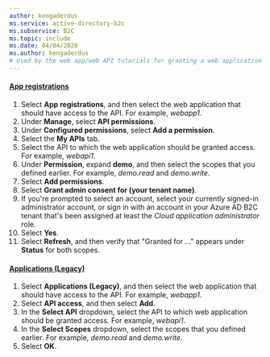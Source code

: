 ```yaml
---
author: kengaderdus
ms.service: active-directory-b2c
ms.subservice: B2C
ms.topic: include
ms.date: 04/04/2020
ms.author: kengaderdus
# Used by the web app/web API tutorials for granting a web application access to a registered web API application.
---
```

#### [App registrations](#tab/app-reg-ga/) 

1. Select **App registrations**, and then select the web application that should have access to the API. For example, *webapp1*.
1. Under **Manage**, select **API permissions**.
1. Under **Configured permissions**, select **Add a permission**.
1. Select the **My APIs** tab.
1. Select the API to which the web application should be granted access. For example, *webapi1*.
1. Under **Permission**, expand **demo**, and then select the scopes that you defined earlier. For example, *demo.read* and *demo.write*.
1. Select **Add permissions**.
1. Select **Grant admin consent for (your tenant name)**.
1. If you're prompted to select an account, select your currently signed-in administrator account, or sign in with an account in your Azure AD B2C tenant that's been assigned at least the *Cloud application administrator* role.
1. Select **Yes**.
1. Select **Refresh**, and then verify that "Granted for ..." appears under **Status** for both scopes.

#### [Applications (Legacy)](#tab/applications-legacy/)

1. Select **Applications (Legacy)**, and then select the web application that should have access to the API. For example, *webapp1*.
1. Select **API access**, and then select **Add**.
1. In the **Select API** dropdown, select the API to which web application should be granted access. For example, *webapi1*.
1. In the **Select Scopes** dropdown, select the scopes that you defined earlier. For example, *demo.read* and *demo.write*.
1. Select **OK**.
